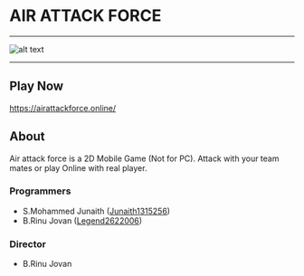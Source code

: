 # AIR ATTACK FORCE 
---
![alt text][logo]
___
## Play Now
https://airattackforce.online/
## About
Air attack force is a 2D Mobile Game (Not for PC). Attack with your team mates or play Online with real player.
### Programmers
* S.Mohammed Junaith ([Junaith1315256])
* B.Rinu Jovan ([Legend2622006])

### Director
* B.Rinu Jovan

[Junaith1315256]:https://github.com/Junaith13152563
[Legend2622006]:https://github.com/Legend2622006
[logo]:https://github.com/Junaith1315256/AirWar/blob/main/home/back.jpg
